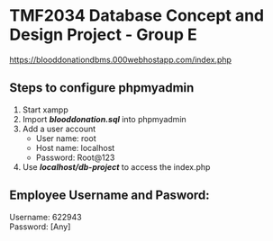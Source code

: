 # TMF2034 Database Concept and Design Project - Group E

https://blooddonationdbms.000webhostapp.com/index.php

## Steps to configure phpmyadmin
1. Start xampp
2. Import ***blooddonation.sql*** into phpmyadmin
3. Add a user account
    - User name: root
    - Host name: localhost
    - Password: Root@123
4. Use ***localhost/db-project*** to access the index.php

## Employee Username and Pasword: 
Username: 622943 <br>
Password: [Any]

